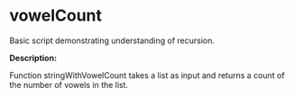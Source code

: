 # vowelCount
Basic script demonstrating understanding of recursion.

**Description:**

Function stringWithVowelCount takes a list as input and returns a count of the number of vowels in the list. 
